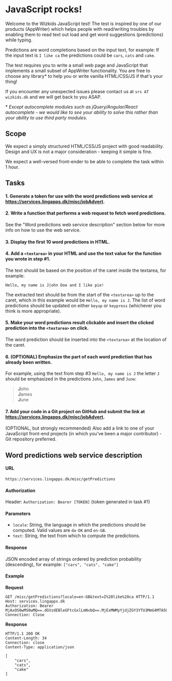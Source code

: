# JavaScript rocks!

Welcome to the Wizkids JavaScript test!
The test is inspired by one of our products (AppWriter) which helps people with read/writing troubles by enabling them to read text out load and get word suggestions (predictions) while typing.

Predictions are word completions based on the input text, for example:
If the input text is `I like ca` the predictions could be `cars`, `cats` and `cake`.

The test requires you to write a small web page and JavaScript that implements a small subset of AppWriter functionality. You are free to choose any library&ast; to help you or write vanilla HTML/CSS/JS if that's your thing!

If you encounter any unexpected issues please contact us at `srs AT wizkids.dk` and we will get back to you ASAP.

&ast; *Except autocomplete modules such as jQuery/Angular/React autocomplete - we would like to see your ability to solve this rather than your ability to use third party modules.*

## Scope

We expect a simply structured HTML/CSS/JS project with good readability. Design and UX is not a major consideration - keeping it simple is fine.

We expect a well-versed front-ender to be able to complete the task within 1 hour.

## Tasks

#### 1. Generate a token for use with the word predictions web service at https://services.lingapps.dk/misc/jobAdvert.

#### 2.  Write a function that performs a web request to fetch word predictions.
See the "Word predictions web service description" section below for more info on how to use the web service.

#### 3. Display the first 10 word predictions in HTML.

#### 4. Add a `<textarea>` in your HTML and use the text value for the function you wrote in step #1.
The text should be based on the position of the caret inside the textarea, for example:
```
Hello, my name is J|ohn Doe and I like pie! 
```
The extracted text should be from the start of the `<textarea>` up to the caret, which in this example would be `Hello, my name is J`.
The list of word predictions should be updated on either `keyup` or  `keypress` (whichever you think is more appropriate).

#### 5. Make your word predictions result clickable and insert the clicked prediction into the `<textarea>` on click.
The word prediction should be inserted into the `<textarea>` at the location of the caret.

#### 6. (OPTIONAL) Emphasize the part of each word prediction that has already been written.
For example, using the text from step #3 `Hello, my name is J` the letter `J` should be emphasized in the predictions `John`, `James` and `June`:

> **J**ohn  
> **J**ames  
> **J**une  

#### 7. Add your code in a Git project on GitHub and submit the link at https://services.lingapps.dk/misc/jobAdvert.

(OPTIONAL, but strongly recommended) Also add a link to one of your JavaScript front-end projects (in which you've been a major contributor) - Git repository preferred.

## Word predictions web service description

#### URL
`https://services.lingapps.dk/misc/getPredictions`

#### Authorization
Header: `Authorization: Bearer [TOKEN]` (token generated in task #1)

#### Parameters
  - `locale`: String, the language in which the predictions should be computed. Valid values are `da-DK` and `en-GB`.
  - `text`: String, the text from which to compute the predictions.

#### Response
JSON encoded array of strings ordered by prediction probability (descending), for example:
`["cars", "cats", "cake"]`

#### Example

**Request**
```
GET /misc/getPredictions?locale=en-GB&text=I%20like%20ca HTTP/1.1
Host: services.lingapps.dk
Authorization: Bearer MjAxOS0wMS0wMQ==.dGVzdEBleGFtcGxlLmNvbQ==.MjExMWMyYjdjZGY3YTU3MmU4MTA5OWY0MDgyMmM0OTk=
Connection: Close

```
**Response**
```
HTTP/1.1 200 OK
Content-Length: 34
Connection: close
Content-Type: application/json

[
    "cars",
    "cats",
    "cake"
]
```
